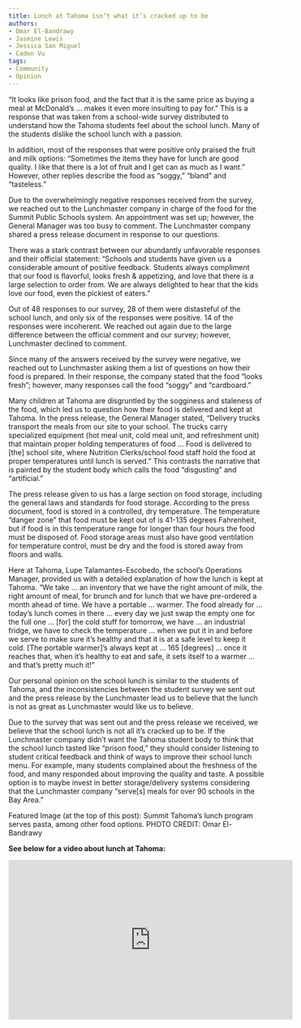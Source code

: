 ```yaml
---
title: Lunch at Tahoma isn’t what it’s cracked up to be
authors:
- Omar El-Bandrawy
- Jasmine Lewis
- Jessica San Miguel
- Caden Vu
tags:
- Community
- Opinion
---
```


“It looks like prison food, and the fact that it is the same price as buying a meal at McDonald’s … makes it even more insulting to pay for.” This is a response that was taken from a school-wide survey distributed to understand how the Tahoma students feel about the school lunch. Many of the students dislike the school lunch with a passion.

In addition, most of the responses that were positive only praised the fruit and milk options: “Sometimes the items they have for lunch are good quality. I like that there is a lot of fruit and I get can as much as I want.” However, other replies describe the food as “soggy,” “bland” and “tasteless.”

Due to the overwhelmingly negative responses received from the survey, we reached out to the Lunchmaster company in charge of the food for the Summit Public Schools system. An appointment was set up; however, the General Manager was too busy to comment. The Lunchmaster company shared a press release document in response to our questions.

There was a stark contrast between our abundantly unfavorable responses and their official statement: “Schools and students have given us a considerable amount of positive feedback. Students always compliment that our food is flavorful, looks fresh & appetizing, and love that there is a large selection to order from. We are always delighted to hear that the kids love our food, even the pickiest of eaters.”

Out of 48 responses to our survey, 28 of them were distasteful of the school lunch, and only six of the responses were positive. 14 of the responses were incoherent. We reached out again due to the large difference between the official comment and our survey; however, Lunchmaster declined to comment.

Since many of the answers received by the survey were negative,  we reached out to Lunchmaster asking them a list of questions on how their food is prepared. In their response, the company stated that the food “looks fresh”; however, many responses call the food “soggy” and “cardboard.”

Many children at Tahoma are disgruntled by the sogginess and staleness of the food, which led us to question how their food is delivered and kept at Tahoma. In the press release, the General Manager stated, “Delivery trucks transport the meals from our site to your school. The trucks carry specialized equipment (hot meal unit, cold meal unit, and refreshment unit) that maintain proper holding temperatures of food … Food is delivered to [the] school site, where Nutrition Clerks/school food staff hold the food at proper temperatures until lunch is served.” This contrasts the narrative that is painted by the student body which calls the food “disgusting” and “artificial.”

The press release given to us has a large section on food storage, including the general laws and standards for food storage. According to the press document, food is stored in a controlled, dry temperature. The temperature “danger zone” that food must be kept out of is 41-135 degrees Fahrenheit, but if food is in this temperature range for longer than four hours the food must be disposed of. Food storage areas must also have good ventilation for temperature control, must be dry and the food is stored away from floors and walls.

Here at Tahoma, Lupe Talamantes-Escobedo, the school’s Operations Manager, provided us with a detailed explanation of how the lunch is kept at Tahoma. “We take … an inventory that we have the right amount of milk, the right amount of meal, for brunch and for lunch that we have pre-ordered a month ahead of time. We have a portable … warmer. The food already for … today’s lunch comes in there … every day we just swap the empty one for the full one … [for] the cold stuff for tomorrow, we have … an industrial fridge, we have to check the temperature … when we put it in and before we serve to make sure it’s healthy and that it is at a safe level to keep it cold. [The portable warmer]’s always kept at … 165 [degrees] … once it reaches that, when it’s healthy to eat and safe, it sets itself to a warmer … and that’s pretty much it!”

Our personal opinion on the school lunch is similar to the students of Tahoma, and the inconsistencies between the student survey we sent out and the press release by the Lunchmaster lead us to believe that the lunch is not as great as Lunchmaster would like us to believe. 

Due to the survey that was sent out and the press release we received, we believe that the school lunch is not all it’s cracked up to be. If the Lunchmaster company didn’t want the Tahoma student body to think that the school lunch tasted like “prison food,” they should consider listening to student critical feedback and think of ways to improve their school lunch menu. For example, many students complained about the freshness of the food, and many responded about improving the quality and taste. A possible option is to maybe invest in better storage/delivery systems considering that the Lunchmaster company “serve[s] meals for over 90 schools in the Bay Area.”

Featured Image (at the top of this post): Summit Tahoma’s lunch program serves pasta, among other food options. PHOTO CREDIT: Omar El-Bandrawy

**See below for a video about lunch at Tahoma:**

<iframe width="560" height="315" src="https://www.youtube.com/embed/MvTdXLCrbGs" frameborder="0" allow="accelerometer; autoplay; encrypted-media; gyroscope; picture-in-picture" allowfullscreen></iframe>